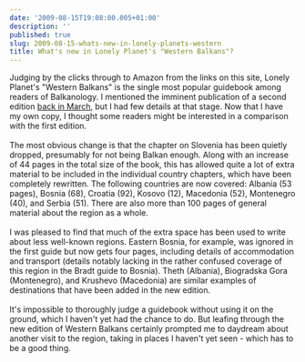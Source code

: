 ```yaml
---
date: '2009-08-15T19:08:00.005+01:00'
description: ''
published: true
slug: 2009-08-15-whats-new-in-lonely-planets-western
title: What's new in Lonely Planet's "Western Balkans"?
---
```


Judging by the clicks through to Amazon from the links on this site, Lonely Planet's "Western Balkans" is the single most popular guidebook among readers of Balkanology. I mentioned the imminent publication of a second edition <a href="http://www.balkanology.com/blog/2009/03/new-and-updated-guidebooks-montenegro.html">back in March</a>, but I had few details at that stage. Now that I have my own copy, I thought some readers might be interested in a comparison with the first edition. <br /> <br />The most obvious change is that the chapter on Slovenia has been quietly dropped, presumably for not being Balkan enough. Along with an increase of 44 pages in the total size of the book, this has allowed quite a lot of extra material to be included in the individual country chapters, which have been completely rewritten. The following countries are now covered: Albania (53 pages), Bosnia (68), Croatia (92), Kosovo (12), Macedonia (52), Montenegro (40), and Serbia (51). There are also more than 100 pages of general material about the region as a whole. <br /><br />I was pleased to find that much of the extra space has been used to write about less well-known regions. Eastern Bosnia, for example, was ignored in the first guide but now gets four pages, including details of accommodation and transport (details notably lacking in the rather confused coverage of this region in the Bradt guide to Bosnia). Theth (Albania), Biogradska Gora (Montenegro), and Krushevo (Macedonia) are similar examples of destinations that have been added in the new edition. <br /><br />It's impossible to thoroughly judge a guidebook without using it on the ground, which I haven't yet had the chance to do. But leafing through the new edition of Western Balkans certainly prompted me to daydream about another visit to the region, taking in places I haven't yet seen - which has to be a good thing. <br /> <br />